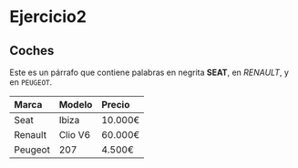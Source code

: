# Ejercicio2

## Coches

Este es un párrafo que contiene palabras en negrita **SEAT**, en _RENAULT_, y en `PEUGEOT`.

| Marca      | Modelo      | Precio     |
|:---------------|:---------------|:---------------|
| Seat         | Ibiza                | 10.000€  |
| Renault      | Clio V6     | 60.000€         |
| Peugeot     | 207     | 4.500€         |